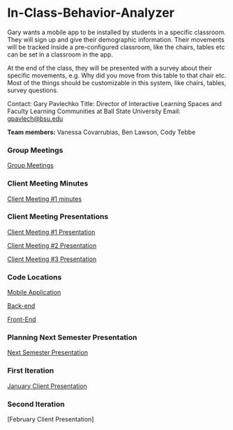 # In-Class-Behavior-Analyzer

Gary wants a mobile app to be installed by students in a specific classroom. They will sign up and give their demographic information. Their movements will be tracked inside a pre-configured classroom, like the chairs, tables etc can be set in a classroom in the app.

At the end of the class, they will be presented with a survey about their specific movements, e.g. Why did you move from this table to that chair etc. Most of the things should be customizable in this system, like chairs, tables, survey questions.

Contact: Gary Pavlechko
Title: Director of Interactive Learning Spaces and Faculty Learning Communities at Ball State University
Email: gpavlech@bsu.edu

**Team members:**
  Vanessa Covarrubias, 
  Ben Lawson, 
  Cody Tebbe

### Group Meetings 

[Group Meetings](https://github.com/Tebbee/In-Class-Behavior-Analyzer/tree/master/Group%20Meetings)

### Client Meeting Minutes

[Client Meeting #1 minutes](https://docs.google.com/document/d/19V_oVq57zbx2RUjroK89Ok1RTQhPDSYNuMSrUVdH1W0/edit#heading=h.6wnytnlzzfoq)

### Client Meeting Presentations

[Client Meeting #1 Presentation](https://docs.google.com/presentation/d/1B2FqyzIYeqdcNNwkaQkZFT_6lknN2ua5CaFp0wX5N0A/edit#slide=id.p)

[Client Meeting #2 Presentation](https://docs.google.com/presentation/d/1ySJR-sufJykYTEWSxnJgGJIL1me7MkNcIP5u_dDwWFM/edit#slide=id.p)

[Client Meeting #3 Presentation](https://docs.google.com/presentation/d/1rIsRn-H6A9RQw8NmzCvvg0ZnwityRGLxEiWmOQsPgkI/edit?usp=sharing)

### Code Locations 

[Mobile Application](https://github.com/Tebbee/In-Class-Behavior-Analyzer-MobileApp)  

[Back-end](https://github.com/KarlMarx4701/In-Class-Behavior-Analyzer-Backend/blob/master/README.md)

[Front-End](https://github.com/Tebbee/In-Class-Behavior-Analyzer-FrontEnd)

### Planning Next Semester Presentation

[Next Semester Presentation](https://docs.google.com/presentation/d/1MXF9iinWuRLQGhOiD3WNVIuwvzepxcHod7gq49SM5xc/edit?usp=sharing)

### First Iteration

[January Client Presentation](https://docs.google.com/presentation/d/1UKQNd43psxDmdAuzqE5WOSjcbQvt2jY238m-0k36XcU/edit?ts=5c472ca8#slide=id.p)

### Second Iteration

[February Client Presentation]
